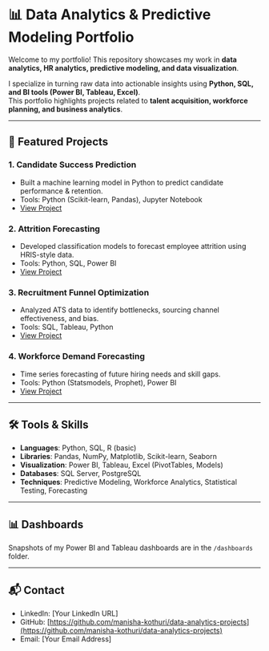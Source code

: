 # 📊 Data Analytics & Predictive Modeling Portfolio  

Welcome to my portfolio! This repository showcases my work in **data analytics, HR analytics, predictive modeling, and data visualization**.  

I specialize in turning raw data into actionable insights using **Python, SQL, and BI tools (Power BI, Tableau, Excel)**.  
This portfolio highlights projects related to **talent acquisition, workforce planning, and business analytics**.  

---

## 🔑 Featured Projects  

### 1. Candidate Success Prediction  
- Built a machine learning model in Python to predict candidate performance & retention.  
- Tools: Python (Scikit-learn, Pandas), Jupyter Notebook  
- [View Project](./projects/candidate-success-prediction/README.md)  

### 2. Attrition Forecasting  
- Developed classification models to forecast employee attrition using HRIS-style data.  
- Tools: Python, SQL, Power BI  
- [View Project](./projects/attrition-forecasting/README.md)  

### 3. Recruitment Funnel Optimization  
- Analyzed ATS data to identify bottlenecks, sourcing channel effectiveness, and bias.  
- Tools: SQL, Tableau, Python  
- [View Project](./projects/recruitment-funnel-analysis/README.md)  

### 4. Workforce Demand Forecasting  
- Time series forecasting of future hiring needs and skill gaps.  
- Tools: Python (Statsmodels, Prophet), Power BI  
- [View Project](./projects/workforce-demand-forecasting/README.md)  

---

## 🛠 Tools & Skills  
- **Languages**: Python, SQL, R (basic)  
- **Libraries**: Pandas, NumPy, Matplotlib, Scikit-learn, Seaborn  
- **Visualization**: Power BI, Tableau, Excel (PivotTables, Models)  
- **Databases**: SQL Server, PostgreSQL  
- **Techniques**: Predictive Modeling, Workforce Analytics, Statistical Testing, Forecasting  

---

## 📊 Dashboards  
Snapshots of my Power BI and Tableau dashboards are in the `/dashboards` folder.  

---

## 📬 Contact  
- LinkedIn: [Your LinkedIn URL]  
- GitHub: [https://github.com/manisha-kothuri/data-analytics-projects](https://github.com/manisha-kothuri/data-analytics-projects)  
- Email: [Your Email Address]  

